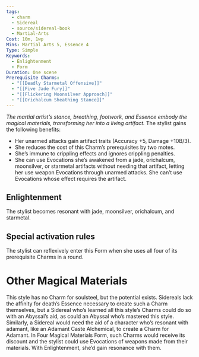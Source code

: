 ```yaml
---
tags:
  - charm
  - Sidereal
  - source/sidereal-book
  - Martial-Arts
Cost: 10m, 1wp
Mins: Martial Arts 5, Essence 4
Type: Simple
Keywords:
  - Enlightenment
  - Form
Duration: One scene
Prerequisite Charms:
  - "[[Deadly Starmetal Offensive]]"
  - "[[Five Jade Fury]]"
  - "[[Flickering Moonsilver Approach]]"
  - "[[Orichalcum Sheathing Stance]]"
---
```

*The martial artist’s stance, breathing, footwork, and Essence embody the magical materials, transforming her into a living artifact.*
The stylist gains the following benefits: 
- Her unarmed attacks gain artifact traits (Accuracy +5, Damage +10B/3). 
- She reduces the cost of this Charm’s prerequisites by two motes. 
- She’s immune to crippling effects and ignores crippling penalties. 
- She can use Evocations she’s awakened from a jade, orichalcum, moonsilver, or starmetal artifacts without needing that artifact, letting her use weapon Evocations through unarmed attacks. She can’t use Evocations whose effect requires the artifact. 
## Enlightenment
The stylist becomes resonant with jade, moonsilver, orichalcum, and starmetal. 
## Special activation rules
The stylist can reflexively enter this Form when she uses all four of its prerequisite Charms in a round.
# Other Magical Materials
This style has no Charm for soulsteel, but the potential exists. Sidereals lack the affinity for death’s Essence necessary to create such a Charm themselves, but a Sidereal who’s learned all this style’s Charms could do so with an Abyssal’s aid, as could an Abyssal who’s mastered this style. Similarly, a Sidereal would need the aid of a character who’s resonant with adamant, like an Adamant Caste Alchemical, to create a Charm for Adamant. In Four Magical Materials Form, such Charms would receive its discount and the stylist could use Evocations of weapons made from their materials. With Enlightenment, she’d gain resonance with them.